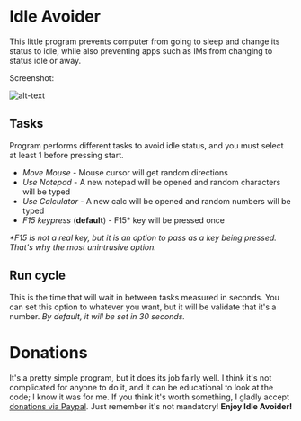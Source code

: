 # Idle Avoider
This little program prevents computer from going to sleep and change its status to idle, while also preventing apps such as IMs from changing to status idle or away.

Screenshot:

![alt-text](http://i.imgur.com/rK6X3fO.png)

## Tasks
Program performs different tasks to avoid idle status, and you must select at least 1 before pressing start.
  - *Move Mouse* - Mouse cursor will get random directions
  - *Use Notepad* - A new notepad will be opened and random characters will be typed
  - *Use Calculator* - A new calc will be opened and random numbers will be typed
  - *F15 keypress* (**default**) - F15* key will be pressed once

_*F15 is not a real key, but it is an option to pass as a key being pressed. That's why the most unintrusive option._

## Run cycle
This is the time that will wait in between tasks measured in seconds. You can set this option to whatever you want, but it will be validate that it's a number. _By default, it will be set in 30 seconds._


# Donations
It's a pretty simple program, but it does its job fairly well. I think it's not complicated for anyone to do it, and it can be educational to look at the code; I know it was for me. If you think it's worth something, I gladly accept [donations via Paypal](https://www.paypal.com/cgi-bin/webscr?cmd=_donations&business=aresiusxp%40gmail%2ecom&lc=AR&item_name=Idle%20Avoider%20Donation&currency_code=USD&bn=PP%2dDonationsBF%3abtn_donateCC_LG%2egif%3aNonHosted"). Just remember it's not mandatory! **Enjoy Idle Avoider!**

